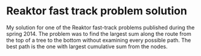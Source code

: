 Reaktor fast track problem solution
=============

My solution for one of the Reaktor fast-track problems published during the spring 2014. The problem was to find the largest sum along the route from the top of a tree to the bottom without examining every possible path. The best path is the one with largest cumulative sum from the nodes.
